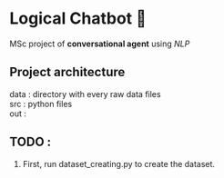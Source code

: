 # Logical Chatbot 💬
MSc project of **conversational agent** using *NLP*

## Project architecture
data : directory with every raw data files </br>
src : python files </br>
out : 

## TODO :
1. First, run dataset_creating.py to create the dataset.
